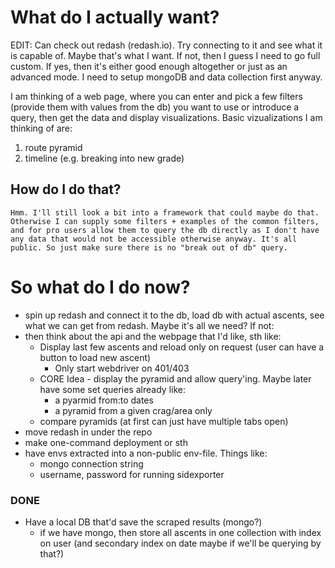 # What do I actually want?

EDIT: Can check out redash (redash.io). Try connecting to it and see what it is capable of. Maybe that's what I want. If not, then I guess I need to go full custom. If yes, then it's either good enough altogether or just as an advanced mode.
I need to setup mongoDB and data collection first anyway.

I am thinking of a web page, where you can enter and pick a few filters (provide them with values from the db) you want to use or introduce a query, then get the data and display visualizations.
Basic vizualizations I am thinking of are:
1. route pyramid
2. timeline (e.g. breaking into new grade)

## How do I do that?

    Hmm. I'll still look a bit into a framework that could maybe do that. 
    Otherwise I can supply some filters + examples of the common filters, and for pro users allow them to query the db directly as I don't have any data that would not be accessible otherwise anyway. It's all public. So just make sure there is no "break out of db" query.

# So what do I do now?

* spin up redash and connect it to the db, load db with actual ascents, see what we can get from redash. Maybe it's all we need? If not:
* then think about the api and the webpage that I'd like, sth like:
    * Display last few ascents and reload only on request (user can have a button to load new ascent)
        * Only start webdriver on 401/403
    * CORE Idea - display the pyramid and allow query'ing. Maybe later have some set queries already like:
        * a pyarmid from:to dates
        * a pyramid from a given crag/area only
    * compare pyramids (at first can just have multiple tabs open)
* move redash in under the repo
* make one-command deployment or sth
* have envs extracted into a non-public env-file. Things like:
	* mongo connection string
	* username, password for running sidexporter

### DONE 

* Have a local DB that'd save the scraped results (mongo?)
    * if we have mongo, then store all ascents in one collection with index on user (and secondary index on date maybe if we'll be querying by that?)
